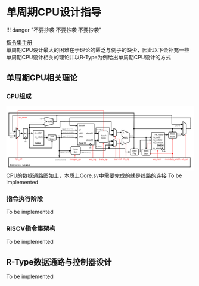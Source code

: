 # 单周期CPU设计指导
!!! danger "不要抄袭 不要抄袭 不要抄袭"

[指令集手册](指令集手册.pdf)  
单周期CPU设计最大的困难在于理论的匮乏与例子的缺少，因此以下会补充一些单周期CPU设计相关的理论并以R-Type为例给出单周期CPU设计的方式  
## 单周期CPU相关理论
### CPU组成
![数据通路图](image.png)
CPU的数据通路图如上，本质上Core.sv中需要完成的就是线路的连接
To be implemented
### 指令执行阶段
To be implemented
### RISCV指令集架构
To be implemented
## R-Type数据通路与控制器设计
To be implemented